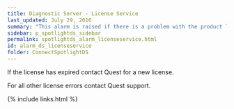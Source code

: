 ```yaml
---
title: Diagnostic Server - License Service
last_updated: July 29, 2016
summary: "This alarm is raised if there is a problem with the product license such as the license has expired or the license cannot be read from the system."
sidebar: p_spotlightds_sidebar
permalink: spotlightds_alarm_licenseservice.html
id: alarm_ds_licenseservice
folder: ConnectSpotlightDS
---
```


If the license has expired contact Quest for a new license.

For all other license errors contact Quest support.


{% include links.html %}
